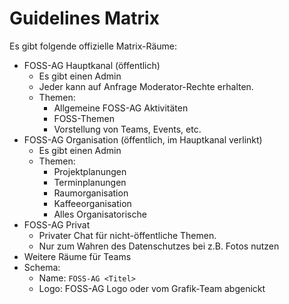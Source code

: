 # Guidelines Matrix

Es gibt folgende offizielle Matrix-Räume:

- FOSS-AG Hauptkanal (öffentlich)
  - Es gibt einen Admin
  - Jeder kann auf Anfrage Moderator-Rechte erhalten.
  - Themen:
    - Allgemeine FOSS-AG Aktivitäten
    - FOSS-Themen
    - Vorstellung von Teams, Events, etc.
- FOSS-AG Organisation (öffentlich, im Hauptkanal verlinkt)
  - Es gibt einen Admin
  - Themen:
    - Projektplanungen
    - Terminplanungen
    - Raumorganisation
    - Kaffeeorganisation
    - Alles Organisatorische
- FOSS-AG Privat
  - Privater Chat für nicht-öffentliche Themen.
  - Nur zum Wahren des Datenschutzes bei z.B. Fotos nutzen
- Weitere Räume für Teams
- Schema:
  - Name: `FOSS-AG <Titel>`
  - Logo: FOSS-AG Logo oder vom Grafik-Team abgenickt
